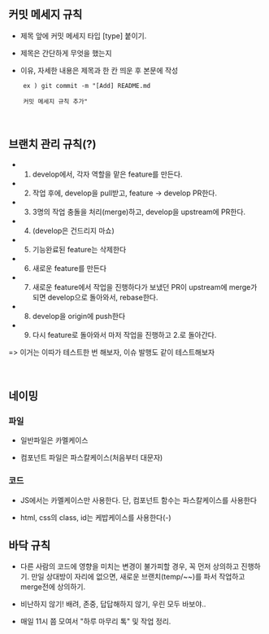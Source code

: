## 커밋 메세지 규칙

- 제목 앞에 커밋 메세지 타입 [type] 붙이기.

- 제목은 간단하게 무엇을 했는지

- 이유, 자세한 내용은 제목과 한 칸 띄운 후 본문에 작성

```
    ex ) git commit -m "[Add] README.md

    커밋 메세지 규칙 추가"
```

<br/>

## 브랜치 관리 규칙(?)


- 1. develop에서, 각자 역할을 맡은 feature를 만든다.

- 2. 작업 후에, develop을 pull받고, feature -> develop PR한다.

- 3. 3명의 작업 충돌을 처리(merge)하고, develop을 upstream에 PR한다.

- 4. (develop은 건드리지 마쇼)

- 5. 기능완료된 feature는 삭제한다

- 6. 새로운 feature를 만든다

- 7. 새로운 feature에서 작업을 진행하다가 보냈던 PR이 upstream에 merge가 되면 develop으로 돌아와서, rebase한다.

- 8. develop을 origin에 push한다

- 9. 다시 feature로 돌아와서 마저 작업을 진행하고 2.로 돌아간다.

=> 이거는 이따가 테스트한 번 해보자, 이슈 발행도 같이 테스트해보자 

<br/>

## 네이밍

### 파일

- 일반파일은 카멜케이스

- 컴포넌트 파일은 파스칼케이스(처음부터 대문자)

### 코드

- JS에서는 카멜케이스만 사용한다. 단, 컴포넌트 함수는 파스칼케이스를 사용한다

- html, css의 class, id는 케밥케이스를 사용한다(-)

## 바닥 규칙

- 다른 사람의 코드에 영향을 미치는 변경이 불가피할 경우, 꼭 먼저 상의하고 진행하기. 만일 상대방이 자리에 없으면, 새로운 브랜치(temp/~~)를 파서 작업하고 merge전에 상의하기. 

- 비난하지 않기! 배려, 존중, 답답해하지 않기, 우린 모두 바보야.. 

- 매일 11시 쯤 모여서 "하루 마무리 톡" 및 작업 정리. 